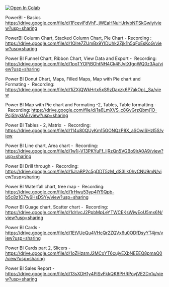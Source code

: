 [![Open In Colab](https://colab.research.google.com/assets/colab-badge.svg)](https://colab.research.google.com/github/ProjectsArea/PowerBI-Notes/blob/master/PowerBI.ipynb)


PowerBI - Basics https://drive.google.com/file/d/1FceviFdVhF_jWEaHNuHJrlvbNTSkGwly/view?usp=sharing

PowerBI Column Chart, Stacked Column Chart, Pie Chart - Recording : https://drive.google.com/file/d/1OIre7ZUmBx9YIDUhk2Zjk1h5qFxEsKoG/view?usp=sharing

Power BI Funnel Chart, Ribbon Chart, View Data and Export -  Recording: https://drive.google.com/file/d/1poTYOPjBOhtNH4Ck4FJvtXfgqWQ0z3Aa/view?usp=sharing

Power BI Donut Chart, Maps, Filled Maps, Map with Pie chart and Formating -  Recording: https://drive.google.com/file/d/1iZXjQWkHrtx5xS9zDaxzk6P7akOpL_Sa/view


Power BI  Map with Pie chart and Formating -2, Tables, Table formatting -  Recording: https://drive.google.com/file/d/1a6LmXVS_c8GvGrzQbmj1O-PcjShyklAE/view?usp=sharing


Power BI Tables - 2, Matrix  -  Recording: https://drive.google.com/file/d/114u80QUyKm15GONQzP8X_aSOwlSHzl5S/view

Power BI Line chart, Area chart -  Recording: https://drive.google.com/file/d/1w1j-V13PKYuFf_ljRzQn5VGBo9irA0A9/view?usp=sharing

Power BI Drill through -  Recording: https://drive.google.com/file/d/1iJraBP2c5gDDT5zM_dS3Ilk0hvCNU9mN/view?usp=sharing

Power BI Waterfall chart, tree map -  Recording: https://drive.google.com/file/d/1rHwu53yp4IY9Qpb-b5c8z1O7w6HsDSYy/view?usp=sharing

Power BI Guage chart, Scatter chart -  Recording: https://drive.google.com/file/d/1drIvcJ2PpbMpLeYTWCEKsWiwEoU5mx6N/view?usp=sharing

Power BI Cards -  https://drive.google.com/file/d/1EtVUeQu4VHcQr2ZQVx6u0ODfDsyYT4jm/view?usp=sharing

Power  BI Cards part 2, Slicers - https://drive.google.com/file/d/1oZHzsmJ2MCxYT6cujvEXbNEEEQ8pmaQ0/view?usp=sharing


Power BI Sales Report - https://drive.google.com/file/d/13sXDH1y4PiSvFkkQK8PHRPovjVE2Dn1u/view?usp=sharing
